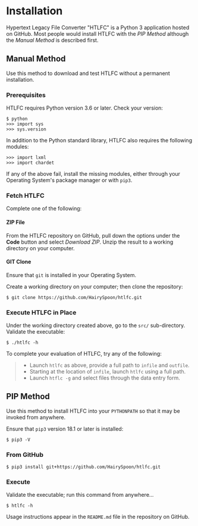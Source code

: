 # Installation
Hypertext Legacy File Converter "HTLFC" is a Python 3 application hosted on GitHub.
Most people would install HTLFC with the *PIP Method* although the *Manual Method* is described first.

## Manual Method
Use this method to download and test HTLFC without a permanent installation.

### Prerequisites
HTLFC requires Python version 3.6 or later.
Check your version:

    $ python
    >>> import sys
    >>> sys.version

In addition to the Python standard library, HTLFC also requires the following modules:

    >>> import lxml
    >>> import chardet

If any of the above fail, install the missing modules, either through your Operating System's package manager or with `pip3`.

### Fetch HTLFC

Complete one of the following:

#### ZIP File
From the HTLFC repository on GitHub, pull down the options under the **Code** button and select *Download ZIP*.  Unzip the result to a working directory on your computer.

#### GIT Clone
Ensure that `git` is installed in your Operating System.

Create a working directory on your computer; then clone the repository:

    $ git clone https://github.com/HairySpoon/htlfc.git

### Execute HTLFC in Place

Under the working directory created above, go to the `src/` sub-directory.
Validate the executable:

    $ ./htlfc -h

To complete your evaluation of HTLFC, try any of the following:
>* Launch `htlfc` as above, provide a full path to `infile` and `outfile`.
>* Starting at the location of `infile`, launch `htlfc` using a full path.
>* Launch `htflc -g` and select files through the data entry form.

## PIP Method
Use this method to install HTLFC into your `PYTHONPATH` so that it may be invoked from anywhere.

Ensure that `pip3` version 18.1 or later is installed:

    $ pip3 -V

### From GitHub

    $ pip3 install git+https://github.com/HairySpoon/htlfc.git

### Execute
Validate the executable; run this command from anywhere...

    $ htlfc -h

Usage instructions appear in the `README.md` file in the repository on GitHub.
